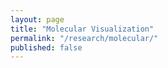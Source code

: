 ```yaml
---
layout: page
title: "Molecular Visualization"
permalink: "/research/molecular/"
published: false
---
```


